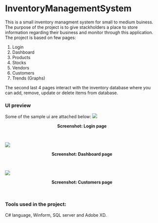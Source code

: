 # InventoryManagementSystem

This is a small inventory managment system for small to medium buiness. The purpose of the project is to 
give stackholders a place to store information regarding their business and monitor through this application.
The project is based on few pages:
1. Login
2. Dashboard
3. Products
4. Stocks
5. Vendors
6. Customers
7. Trends (Graphs)

The second last 4 pages interact with the inventory database where you can add, remove, update or delete items from database.

### UI preview
Some of the sample ui are attached below:
![](images/Loginpage.png)
<p align="center"> <b>Screenshot: Login page </b>
</p><br>

![](images/Dash.png)
<p align="center"> <b>Screenshot: Dashboard page </b>
</p><br>

![](images/Customers.png)
<p align="center"> <b>Screenshot: Customers page </b>
</p><br>

### Tools used in the project:
C# language, Winform, SQL server and Adobe XD.
